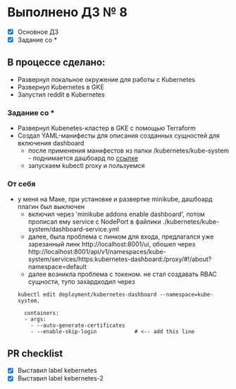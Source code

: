# Выполнено ДЗ № 8
 - [X] Основное ДЗ
 - [X] Задание со *

## В процессе сделано:
- Развернул локальное окружение для работы с Kubernetes
- Развернул Kubernetes в GKE
- Запустил reddit в Kubernetes

### Задание со *
- Развернул Kubenetes-кластер в GKE с помощью Terraform
- Создал YAML-манифесты для описания созданных сущностей для включения dashboard
  - после применения манифестов из папки /kubernetes/kube-system - поднимается дашбоард по [ссылке](http://localhost:8001/api/v1/namespaces/kube-system/services/https:kubernetes-dashboard:/proxy/)
  - запускаем kubectl proxy и пользуемся

### От себя
  - у меня на Маке, при установке и развертке minikube, дашбоард плагин был выключен
    - включил через 'minikube addons enable dashboard', потом прописал ему service c NodePort в файлики ./kubernetes/kube-system/dashboard-service.yml
    - далее, была проблема с линком для входа, предлагался уже зарезанный линк http://localhost:8001/ui, обошел через http://localhost:8001/api/v1/namespaces/kube-system/services/https:kubernetes-dashboard:/proxy/#!/about?namespace=default
    - далее возникла проблема с токеном. не стал создавать RBAC сущности, тупо захардкодил через
    ```
    kubectl edit deployment/kubernetes-dashboard --namespace=kube-system.

      containers:
      - args:
        - --auto-generate-certificates
        - --enable-skip-login            # <-- add this line
    ```

## PR checklist
  - [X] Выставил label kebernetes
  - [X] Выставил label kebernetes-2
